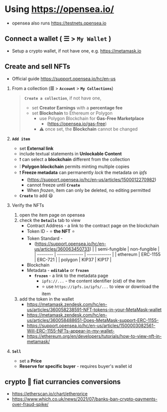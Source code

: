 # Using https://opensea.io/

  * opensea also runs https://testnets.opensea.io

## Connect a wallet ( &#9776; > **`My Wallet`** )

  * Setup a crypto wallet, if not have one, e.g. https://metamask.io

## Create and sell NFTs

* Official guide https://support.opensea.io/hc/en-us

1. From a collection (**&#9776;** > **`Account`** > **`My Collections`**)

   >  **`Create a collection`**, if not have one,
   >  * set **Creator Earnings** with a **percentage fee**
   >  * set **Blockchain** to Ethereum or Polygon
   >    - use Polygon Blockchain for **Gas-Free Marketplace**
   >      - (https://opensea.io/gas-free)
   >    - :warning: once set, the **Blockchain** cannot be changed
   
2. **`Add item`**

   * set **External link**
   * include textual statements in **Unlockable Content**
   * :exclamation: can select a **blockchain** different from the collection
   * :grey_exclamation: **Polygon blockchain** permits minting multiple copies
   * :exclamation: **Freeze metadata** can permanently _lock_ the metadata on _ipfs_
     - (https://support.opensea.io/hc/en-us/articles/1500012270982)
     - cannot freeze until **`Create`**
     - When _frozen_, item can only be deleted, no editing permitted
   * **`Create`** to add :smiley:

4. Verify the NFTs

   1. open the item page on opensea
   2. check the **`Details`** tab to view
      * Contract Address - a link to the contract page on the blockchain
      * Token ID - :star: **the NFT** :star:
      * Token Standard - 
        - (https://support.opensea.io/hc/en-us/articles/360063450733)
          |          | semi-fungible | non-fungible |
          | -------- | ------------- | ------------ |
          | ethereum | ERC-1155      | ERC-721      |
          | polygon  | KIP37         | KIP17        |
      * Blockchain
      * Metadata - **`editable`** or **`frozen`** 
        - **`frozen`** - a link to the metadata page
          - `ipfs://...` - the content identifier (cid) of the item
          - :star: use `https://ipfs.io/ipfs/...` to view or download the item
   3. add the token in the wallet
      * https://metamask.zendesk.com/hc/en-us/articles/360058238591-NFT-tokens-in-your-MetaMask-wallet
      * https://metamask.zendesk.com/hc/en-us/articles/360058488651-Does-MetaMask-support-ERC-1155-
      * https://support.opensea.io/hc/en-us/articles/1500003082561-Will-ERC-1155-NFTs-appear-in-my-wallet-
      * https://ethereum.org/en/developers/tutorials/how-to-view-nft-in-metamask/

   
3. **`Sell`**

   * set a **Price**
   * **Reserve for specific buyer** - requires buyer's wallet id

## crypto :arrows_counterclockwise: fiat currancies conversions

  * https://etherscan.io/chart/etherprice
  * https://www.which.co.uk/news/2021/07/banks-ban-crypto-payments-over-fraud-spike/
